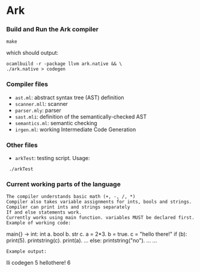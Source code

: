 # Ark
### Build and Run the Ark compiler
```
make
```
which should output:
```
ocamlbuild -r -package llvm ark.native && \
./ark.native > codegen
```

### Compiler files
- `ast.ml`: abstract syntax tree (AST) definition
- `scanner.mll`: scanner
- `parser.mly`: parser
- `sast.mli`: definition of the semantically-checked AST
- `semantics.ml`: semantic checking
- `irgen.ml`: working Intermediate Code Generation
### Other files
- `arkTest`: testing script. Usage:
```
 ./arkTest
```
### Current working parts of the language
```
The compiler understands basic math (+, -, /, *)
Compiler also takes variable assignments for ints, bools and strings.
Compiler can print ints and strings separately
If and else statements work.
Currently works using main function. variables MUST be declared first.
Example of working code:
```
main{} -> int:
	int a.
	bool b.
	str c.
	a = 2*3.
	b = true.
	c = "hello there!"
	if (b):
		print(5).
		printstring(c).
		print(a).
	... else:
		printstring("no").
	...
...
```
Example output:
```
lli codegen
5
hellothere!
6
```
